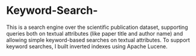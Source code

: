 # Keyword-Search-
This is a search engine over the scientific publication dataset, supporting queries both on textual attributes (like paper title and author name) and allowing simple keyword-based searches on textual attributes. To support keyword searches, I built inverted indexes using Apache Lucene.
